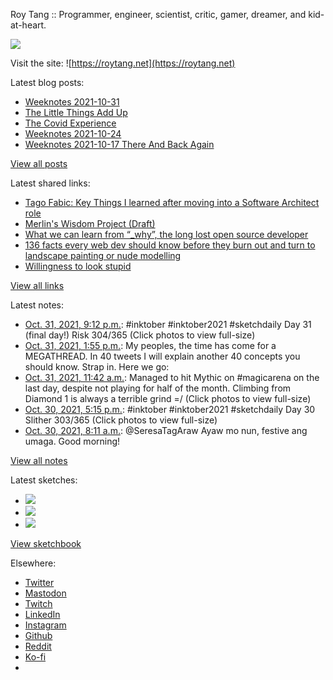 Roy Tang :: Programmer, engineer, scientist, critic, gamer, dreamer, and kid-at-heart.

![](https://roytang.net/static/img/profile.jpg)

Visit the site: ![https://roytang.net](https://roytang.net)

Latest blog posts:

- [Weeknotes 2021-10-31](https://roytang.net/2021/10/weeknotes-2021-10-31/)
- [The Little Things Add Up](https://roytang.net/2021/10/little-things-add-up/)
- [The Covid Experience](https://roytang.net/2021/10/covid-experience/)
- [Weeknotes 2021-10-24](https://roytang.net/2021/10/weeknotes-2021-10-24/)
- [Weeknotes 2021-10-17 There And Back Again](https://roytang.net/2021/10/weeknotes-10-17/)

[View all posts](https://roytang.net/blog)

Latest shared links:

- [Tago Fabic: Key Things I learned after moving into a Software Architect role](https://roytang.net/2021/10/5fd630eb6ea3f3ac35a11df669eaf908/)
- [Merlin&#x27;s Wisdom Project (Draft)](https://roytang.net/2021/10/a19275311bdfc7f94531e8179dff86ab/)
- [What we can learn from “_why”, the long lost open source developer](https://roytang.net/2021/10/f477a6a18fe5fb487eacd5418311c51e/)
- [136 facts every web dev should know before they burn out and turn to landscape painting or nude modelling](https://roytang.net/2021/10/136-facts-every-web-dev-should-know-before-they-burn-out-and-turn-to-landscape-painting-or-nude-mode/)
- [Willingness to look stupid](https://roytang.net/2021/10/willingness-to-look-stupid/)

[View all links](https://roytang.net/links)

Latest notes:

- [Oct. 31, 2021, 9:12 p.m.](https://roytang.net/2021/10/1454798534973149189/): #inktober #inktober2021 #sketchdaily Day 31 (final day!) Risk 304/365 (Click photos to view full-size)
- [Oct. 31, 2021, 1:55 p.m.](https://roytang.net/2021/10/1454688355153690624/): My peoples, the time has come for a MEGATHREAD. In 40 tweets I will explain another 40 concepts you should know. Strap in. Here we go:
- [Oct. 31, 2021, 11:42 a.m.](https://roytang.net/2021/10/1454654931336527883/): Managed to hit Mythic on #magicarena on the last day, despite not playing for half of the month. Climbing from Diamond 1 is always a terrible grind =/ (Click photos to view full-size)
- [Oct. 30, 2021, 5:15 p.m.](https://roytang.net/2021/10/1454376445367644160/): #inktober #inktober2021 #sketchdaily Day 30 Slither 303/365 (Click photos to view full-size)
- [Oct. 30, 2021, 8:11 a.m.](https://roytang.net/2021/10/1454239483046490115/): @SeresaTagAraw Ayaw mo nun, festive ang umaga. Good morning!

[View all notes](https://roytang.net/notes)

Latest sketches:


- ![](https://roytang.net/media/cache/63/82/6382811a4b4d6faf83f3b592b264c6cc.jpg)
- ![](https://roytang.net/media/cache/9c/ca/9cca832980d008feb5d6e58687b6a8d4.jpg)
- ![](https://roytang.net/media/cache/1c/38/1c3867ff8ef788e8a30e279891c9aaa9.jpg)

[View sketchbook](https://roytang.net/albums/sketchbook)


Elsewhere:

- [Twitter](https://twitter.com/roytang)
- [Mastodon](https://mastodon.technology/@roytang)
- [Twitch](https://twitch.tv/twitchyroy)
- [LinkedIn](https://www.linkedin.com/in/roytang)
- [Instagram](https://instagram.com/roytang0400)
- [Github](https://github.com/roytang)
- [Reddit](https://reddit.com/u/hungryroy)
- [Ko-fi](https://ko-fi.com/roytang)
- [](mailto:hello@roytang.net)